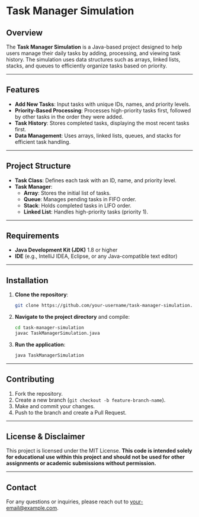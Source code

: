 # **Task Manager Simulation**

## **Overview**

The **Task Manager Simulation** is a Java-based project designed to help users manage their daily tasks by adding, processing, and viewing task history. The simulation uses data structures such as arrays, linked lists, stacks, and queues to efficiently organize tasks based on priority.

---

## **Features**

- **Add New Tasks**: Input tasks with unique IDs, names, and priority levels.
- **Priority-Based Processing**: Processes high-priority tasks first, followed by other tasks in the order they were added.
- **Task History**: Stores completed tasks, displaying the most recent tasks first.
- **Data Management**: Uses arrays, linked lists, queues, and stacks for efficient task handling.

---

## **Project Structure**

- **Task Class**: Defines each task with an ID, name, and priority level.
- **Task Manager**:
  - **Array**: Stores the initial list of tasks.
  - **Queue**: Manages pending tasks in FIFO order.
  - **Stack**: Holds completed tasks in LIFO order.
  - **Linked List**: Handles high-priority tasks (priority 1).

---

## **Requirements**

- **Java Development Kit (JDK)** 1.8 or higher
- **IDE** (e.g., IntelliJ IDEA, Eclipse, or any Java-compatible text editor)

---

## **Installation**

1. **Clone the repository**:
    ```bash
    git clone https://github.com/your-username/task-manager-simulation.git
    ```
2. **Navigate to the project directory** and compile:
    ```bash
    cd task-manager-simulation
    javac TaskManagerSimulation.java
    ```
3. **Run the application**:
    ```bash
    java TaskManagerSimulation
    ```

---

## **Contributing**

1. Fork the repository.
2. Create a new branch (`git checkout -b feature-branch-name`).
3. Make and commit your changes.
4. Push to the branch and create a Pull Request.

---

## **License & Disclaimer**

This project is licensed under the MIT License. **This code is intended solely for educational use within this project and should not be used for other assignments or academic submissions without permission.**

---

## **Contact**

For any questions or inquiries, please reach out to [your-email@example.com](mailto:atshriva22@gmail.com).
